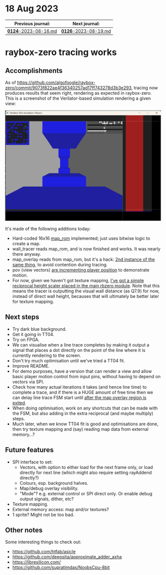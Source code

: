 # 18 Aug 2023

| Previous journal: | Next journal: |
|-|-|
| [**0124**-2023-08-16.md](./0124-2023-08-16.md) | [**0126**-2023-08-19.md](./0126-2023-08-19.md) |

# raybox-zero tracing works

## Accomplishments

As of https://github.com/algofoogle/raybox-zero/commit/9073f822ae4f36340257ad17ff743278d3b3e293, tracing now produces results that seem right, rendering as expected in raybox-zero.
This is a screenshot of the Verilator-based simulation rendering a given view:

![raybox-zero running in Verilator simulation](i/0125-raybox-zero-sim.png)

It's made of the following additions today:
*   Hard-coded 16x16 [map_rom](https://github.com/algofoogle/raybox-zero/commit/9073f822ae4f36340257ad17ff743278d3b3e293#diff-fbde40805ef1861c573b98b5075f8c06c81a3592c4ea0891531f2df8431f5f42R1) implemented; just uses bitwise logic to create a map.
*   wall_tracer reads map_rom, and is now finished and works. It was nearly there anyway.
*   map_overlay reads from map_rom, but it's a hack: [2nd instance of the same thing](https://github.com/algofoogle/raybox-zero/commit/9073f822ae4f36340257ad17ff743278d3b3e293#diff-6c039f9e2e082508345b29a4737e227e8df567ebbd641a0564995fb6a4985dbeR87),
    to avoid contention during tracing.
*   pov (view vectors) [are incrementing player position](https://github.com/algofoogle/raybox-zero/commit/9073f822ae4f36340257ad17ff743278d3b3e293#diff-4ead95d35586bf218eeacf68dd8eff69c4487366e6bf247262dd9510c3d63137R23) to demonstrate motion.
*   For now, given we haven't got texture mapping, [I've got a simple reciprocal
    height scaler placed in the main rbzero module](https://github.com/algofoogle/raybox-zero/commit/9073f822ae4f36340257ad17ff743278d3b3e293#diff-6c039f9e2e082508345b29a4737e227e8df567ebbd641a0564995fb6a4985dbeR147). Note that this means the tracer is outputting the visual wall distance (as Q7.9) for now, instead of direct wall height, becauses that will ultimately be better later for texture mapping.

## Next steps

*   Try dark blue background.
*   Get it going in TT04.
*   Try on FPGA.
*   We can visualise when a line trace completes by making it output a signal
    that places a dot directly on the point of the line where it is currently
    rendering to the screen.
*   Don't try much optimisation until we've tried a TT04 fit.
*   Improve README.
*   For demo purposes, have a version that can render a view and allow basic player
    motion control from input pins, without having to depend on vectors via SPI.
*   Check how many actual iterations it takes (and hence line time) to
    complete a trace, and if there is a HUGE amount of free time then we can delay
    line trace FSM start until [after the map overlay region is exited](https://github.com/algofoogle/raybox-zero/commit/9073f822ae4f36340257ad17ff743278d3b3e293#diff-cf96bfffa2392b54c59a47ea4f10f78dd730fb7ec7632b0c4ef0e6671d9f7cecR6).
*   When doing optimisation, work on any shortcuts that can be made with the FSM, but also adding in the extra reciprocal (and maybe multiply) steps.
*   Much later, when we know TT04 fit is good and optimisations are done,
    then try texture mapping and (say) reading map data from external memory...?

## Future features

*   SPI interface to set:
    *   Vectors, with option to either load for the next frame only, or load directly for next line (which might also require setting rayAddend directly?)
    *   Colours, esp. background halves.
    *   Map/debug overlay visibility.
    *   "Mode"? e.g. external control or SPI direct only. Or enable debug output signals, dither, etc?
*   Texture mapping.
*   External memory access: map and/or textures?
*   1 sprite? Might not be too bad.

## Other notes

Some interesting things to check out:
*   https://github.com/htfab/asicle
*   https://github.com/deepsita/approximate_adder_axha
*   https://libresilicon.com/
*   https://github.com/supratimdas/NoobsCpu-8bit
